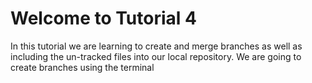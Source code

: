 # Welcome to Tutorial 4
In this tutorial we are learning to create and merge branches as well as including the un-tracked files into our local repository. We are going to create branches using the terminal